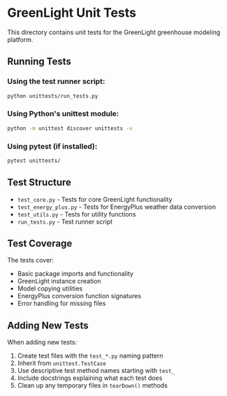 # GreenLight Unit Tests

This directory contains unit tests for the GreenLight greenhouse modeling platform.

## Running Tests

### Using the test runner script:
```bash
python unittests/run_tests.py
```

### Using Python's unittest module:
```bash
python -m unittest discover unittests -v
```

### Using pytest (if installed):
```bash
pytest unittests/
```

## Test Structure

- `test_core.py` - Tests for core GreenLight functionality
- `test_energy_plus.py` - Tests for EnergyPlus weather data conversion
- `test_utils.py` - Tests for utility functions
- `run_tests.py` - Test runner script

## Test Coverage

The tests cover:
- Basic package imports and functionality
- GreenLight instance creation
- Model copying utilities
- EnergyPlus conversion function signatures
- Error handling for missing files

## Adding New Tests

When adding new tests:
1. Create test files with the `test_*.py` naming pattern
2. Inherit from `unittest.TestCase`
3. Use descriptive test method names starting with `test_`
4. Include docstrings explaining what each test does
5. Clean up any temporary files in `tearDown()` methods